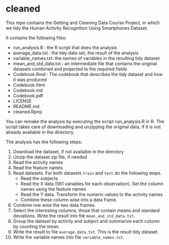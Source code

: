 # cleaned

This repo contains the Getting and Cleaning Data Course Project, in which we tidy the Human Activity Recognition Using
Smartphones Dataset.

It contains the following files:

* run_analysis.R : the R script that does the analysis
* average_data.txt : the tidy data set, the result of the analysis
* variable_names.txt: the names of variables in the resulting tidy dataset
* mean_and_std_data.txt : an intermediate file that contains the original datasets combined and projected to the
  required fields
* Codebook.Rmd : The codebook that describes the tidy dataset and how it was produced
* Codebook.html
* Codebook.md 
* Codebook.pdf
* LICENSE
* README.md
* cleaned.Rproj

You can remake the analysis by executing the script run_analysis.R in R. The script takes care of downloading and
unzipping the original data, if it is not already available in the directory.

The analysis has the following steps:

1. Download the dataset, if not available in the directory
2. Unzip the dataset.zip file, if needed
3. Read the activity names
4. Read the feature names
5. Read datasets. For both datasets `train` and `test` do the following steps.
   * Read the subjects
   * Read the X data (561 variables for each observation). Set the column names using the feature names
   * Read the Y data. Transform the numeric values to the activity names
   * Combine these column wise into a data frame.
6. Combine row wise the two data frames.
7. Select the interesting columns, those that contain means and standard deviations.
   Write the result into file `mean_and_std_data.txt`.
8. Group the dataset by activity and subject and summarize each column by counting the mean.
9. Write the result to file `average_data.txt`. This is the result tidy dataset.
10. Write the variable names into file `variable_names.txt`.
